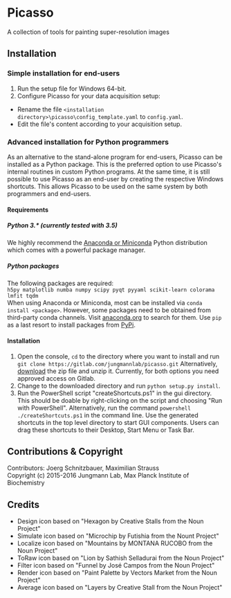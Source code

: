 # Picasso
A collection of tools for painting super-resolution images

## Installation
### Simple installation for end-users
1. Run the setup file for Windows 64-bit.
2. Configure Picasso for your data acquisition setup:
  - Rename the file `<installation directory>\picasso\config_template.yaml` to `config.yaml`.
  - Edit the file's content according to your acquisition setup.

### Advanced installation for Python programmers
As an alternative to the stand-alone program for end-users, Picasso can be installed as a Python package. This is the preferred option to use Picasso's internal routines in custom Python programs. At the same time, it is still possible to use Picasso as an end-user by creating the respective Windows shortcuts. This allows Picasso to be used on the same system by both programmers and end-users.

#### Requirements

##### Python 3.* (currently tested with 3.5)  
We highly recommend the [Anaconda or Miniconda](https://www.continuum.io/downloads) Python distribution which comes with a powerful package manager.

##### Python packages
The following packages are required:  
`h5py matplotlib numba numpy scipy pyqt pyyaml scikit-learn colorama lmfit tqdm`  
When using Anaconda or Miniconda, most can be installed via `conda install <package>`. However, some packages need to be obtained from third-party conda channels. Visit [anaconda.org](anaconda.org) to search for them. Use `pip`  as a last resort to install packages from [PyPi](https://pypi.python.org/pypi).

#### Installation

1. Open the console, `cd` to the directory where you want to install and run
`git clone https://gitlab.com/jungmannlab/picasso.git`
Alternatively, [download](https://gitlab.com/jungmannlab/picasso) the zip file and unzip it.
Currently, for both options you need approved access on Gitlab.
2. Change to the downloaded directory and run `python setup.py install`.
3. Run the PowerShell script "createShortcuts.ps1" in the gui directory.
This should be doable by right-clicking on the script and choosing "Run with PowerShell". Alternatively, run the command `powershell ./createShortcuts.ps1` in the command line. Use the generated shortcuts in the top level directory to start GUI components. Users can drag these shortcuts to their Desktop, Start Menu or Task Bar.

## Contributions & Copyright
Contributors: Joerg Schnitzbauer, Maximilian Strauss  
Copyright (c) 2015-2016 Jungmann Lab, Max Planck Institute of Biochemistry

## Credits
- Design icon based on "Hexagon by Creative Stalls from the Noun Project"
- Simulate icon based on "Microchip by Futishia from the Nount Project"
- Localize icon based on "Mountains by MONTANA RUCOBO from the Noun Project"
- ToRaw icon based on "Lion by Sathish Selladurai from the Noun Project"
- Filter icon based on "Funnel by José Campos from the Noun Project"
- Render icon based on "Paint Palette by Vectors Market from the Noun Project"
- Average icon based on "Layers by Creative Stall from the Noun Project"
